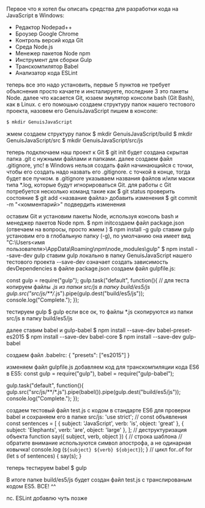 Первое что я хотел бы описать средства для разработки кода на JavaScript в Windows:
* Редактор Nodepad++
* Броузер Google Chrome 
* Контроль версий кода Git
* Среда Node.js
* Менежер пакетов Node npm
* Инструмент для сборки Gulp 
* Транскомпилятор Babel 
* Анализатор кода ESLint

теперь все это надо установить, первые 5 пунктов не требует объяснения просто качаете и инсталируете, последние 3 это пакеты Node.
далее что касается Git, юзаем эмулятор консоли bash (Git Bash), как в Linux.
с его помошью создаем структуру папок нашего тестового проекта, назовем его GenuisJavaScript
пишем в консоле:
```bash
$ mkdir GenuisJavaScript
```
жмем <Enter>
создаем структуру папок 
$ mkdir GenuisJavaScript/build
$ mkdir GenuisJavaScript/src
$ mkdir GenuisJavaScript/src/js

теперь подключаем наш проект к Git
$ git init
будет создана скрытая папка .git с нужными файлами и папками.
далее создаем файл .gitignore, упс! в Windows нельзя создать файл начинающийся с точки, чтобы его создать надо назвать его .gitignore.
с точкой в конце, тогда будет все пучком.
в .gitignore указываем названия файлов и/или маски типа *.log, которые будут игнорироваться Git.
для работы с Git потребуется несколько команд такие как 
$ git status
проверить состояние 
$ git add <название файла>
добавить изменения 
$ git commit -m "<комментарий>"
подвердить изменения

оставим Git и установим пакеты Node, используя консоль bash и менеджер пакетов Node npm.
$ npm initсоздаем файл package.json (отвечаем на вопросы, просто жмем <Enter>)
$ npm install -g gulp
ставим gulp установим его в глобальную папку (-g), по умолчанию она имеет вид "C:\Users\<имя пользователя>\AppData\Roaming\npm\node_modules\gulp"
$ npm install --save-dev gulp
ставим gulp локально в папку GenuisJavaScript нашего тестового проекта
--save-dev означает создать зависимость devDependencies в файле package.json
создаем файл gulpfile.js:

const gulp = require("gulp");
gulp.task("default", function(){
  // для теста копируем файлы *.js из папки src/js в папку build/es5/js
	gulp.src("src/js/**/*.js").pipe(gulp.dest("build/es5/js"));
	console.log("Complete.");
});

тестируем gulp
$ gulp
если все ок, то файлы *.js скопируются из папки src/js в папку build/es5/js

далее ставим babel и gulp-babel
$ npm install --save-dev babel-preset-es2015 
$ npm install --save-dev babel-core
$ npm install --save-dev gulp-babel

создаем файл .babelrc:
{ "presets": ["es2015"] }

изменяем файл gulpfile.js добавляем код для транскомпиляции кода ES6 в ES5:
const gulp = require("gulp"),
	  babel = require("gulp-babel");

gulp.task("default", function(){
	gulp.src("src/js/**/*.js").pipe(babel()).pipe(gulp.dest("build/es5/js"));
	console.log("Complete.");
});

создаем тестовый файл test.js с кодом в стандарте ES6 для проверки babel и сохраняем его в папке src/js:
'use strict';
// const объявления 
const sentences = [
	{ subject: 'JavaScript', verb: 'is', object: 'great' },
	{ subject: 'Elephants', verb: 'are', object: 'large' },
];
// деструктуризация объекта
function say({ subject, verb, object }) {
	// строка шаблона
	// обратите внимание используются символ апострофа, а не одинарная ковычка!
	console.log (`${subject} ${verb} ${object}`);
}
// цикл for..of
for (let s of sentences) {
	say(s);
} 

теперь тестируем babel 
$ gulp

В итоге папке build/es5/js будет создан файл test.js с транслированым кодом ES5.
ВСЕ! ^^

пс. ESLint добавлю чуть позже
